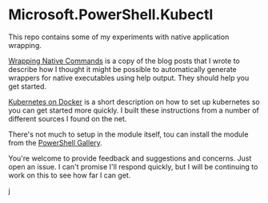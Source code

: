 # Microsoft.PowerShell.Kubectl

This repo contains some of my experiments with native application wrapping.

[Wrapping Native Commands](doc/Wrapping.Native.Commands.md) is a copy of the blog posts that I wrote to describe how I thought it might be possible to automatically generate wrappers for native executables using help output.
They should help you get started.

[Kubernetes on Docker](doc/Kubernetes.on.Docker.md) is a short description on how to set up kubernetes so you can get started more quickly. I built these instructions from a number of different sources I found on the net.

There's not much to setup in the module itself, tou can install the module from the [PowerShell Gallery](https://powershellgallery.com/).

You're welcome to provide feedback and suggestions and concerns.
Just open an issue.
I can't promise I'll respond quickly, but I will be continuing to work on this to see how far I can get.

j